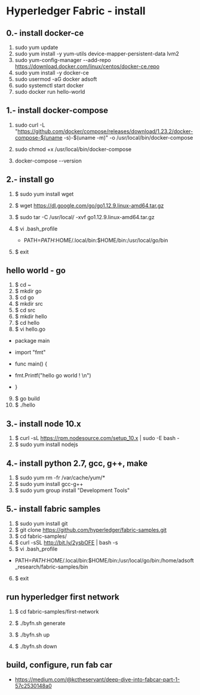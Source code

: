 # Hyperledger Fabric - install

## 0.- install docker-ce

 1. sudo yum update
 2. sudo yum install -y yum-utils device-mapper-persistent-data lvm2
 3. sudo yum-config-manager --add-repo https://download.docker.com/linux/centos/docker-ce.repo
 4. sudo yum install -y docker-ce
 5. sudo usermod -aG docker adsoft
 6. sudo systemctl start docker
 7. sudo docker run hello-world

## 1.- install docker-compose

1.  sudo curl -L "https://github.com/docker/compose/releases/download/1.23.2/docker-compose-$(uname -s)-$(uname -m)" -o /usr/local/bin/docker-compose

2. sudo chmod +x /usr/local/bin/docker-compose
3. docker-compose --version


## 2.- install go
1. $ sudo yum install wget
2. $ wget https://dl.google.com/go/go1.12.9.linux-amd64.tar.gz
3. $ sudo tar -C /usr/local/ -xvf go1.12.9.linux-amd64.tar.gz
4. $ vi .bash_profile
   
   - PATH=$PATH:$HOME/.local/bin:$HOME/bin:/usr/local/go/bin
5. $ exit

## hello world - go
1. $ cd ~
2. $ mkdir go
3. $ cd go
4. $ mkdir src
5. $ cd src
6. $ mkdir hello
7. $ cd hello
8. $ vi hello.go

- package main
- import "fmt"

- func main() {
-   fmt.Printf("hello go world ! \n")
- }


9. $ go build
10. $ ./hello


## 3.- install  node 10.x

1. $ curl -sL https://rpm.nodesource.com/setup_10.x | sudo -E bash -
2. $ sudo yum install nodejs


## 4.- install python 2.7, gcc, g++, make

1. $ sudo yum rm -fr /var/cache/yum/* 
2. $ sudo yum install gcc-g++
3. $ sudo yum group install "Development Tools"

## 5.- install fabric samples

1. $ sudo yum install git
2. $ git clone https://github.com/hyperledger/fabric-samples.git
3. $ cd fabric-samples/
4. $ curl -sSL http://bit.ly/2ysbOFE | bash -s
5. $ vi .bash_profile
   
-  PATH=$PATH:$HOME/.local/bin:$HOME/bin:/usr/local/go/bin:/home/adsoft_research/fabric-samples/bin

6. $ exit

## run hyperledger first network

1. $ cd fabric-samples/first-network

2. $ ./byfn.sh generate
3. $ ./byfn.sh up
4. $ ./byfn.sh down


## build, configure, run fab car

- https://medium.com/@kctheservant/deep-dive-into-fabcar-part-1-57c2530148a0
